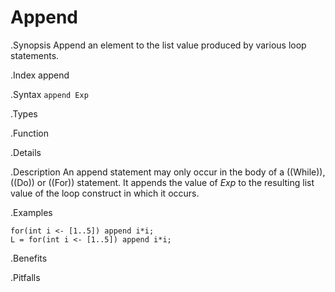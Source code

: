 # Append

.Synopsis
Append an element to the list value produced by various loop statements.

.Index
append

.Syntax
`append Exp`

.Types

.Function

.Details

.Description
An append statement may only occur in the body of a ((While)), ((Do)) or ((For)) statement. 
It appends the value of _Exp_ to the resulting list value of the loop construct in which it occurs.

.Examples
```rascal-shell
for(int i <- [1..5]) append i*i;
L = for(int i <- [1..5]) append i*i;
```

.Benefits

.Pitfalls

